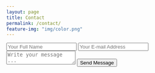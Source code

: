 ```yaml
---
layout: page
title: Contact
permalink: /contact/
feature-img: "img/color.png"
---
```


<form action="https://getsimpleform.com/messages?form_api_token=0a44817235880501791f6b378e0b5d5d" method="post">
  <!-- the redirect_to is optional, the form will redirect to the referrer on submission -->
  <input type='hidden' name='redirect_to' value='https://ericlyn4s.github.io/thank-you/' />
  <input type='text' name='name' placeholder='Your Full Name' />
  <input type='email' name='email' placeholder='Your E-mail Address' />
  <textarea name='message' placeholder='Write your message ...'></textarea>
  <input type='submit' value='Send Message' />
</form>
